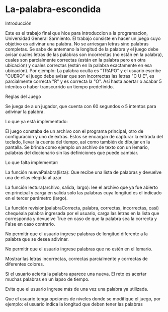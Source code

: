 # La-palabra-escondida
Introducción

Este es el trabajo final que hice para introduccion a la programacion, Universidad General Sarmiento. El trabajo consiste en hacer un juego cuyo objetivo es adivinar una palabra. No se arriesgan letras sino palabras completas. Se sabe de antemano la longitud de la palabra y el juego debe avisar cuales letras de las palabras son incorrectas (no están en la palabra), cuales son parcialmente correctas (están en la palabra pero en otra ubicación) y cuales correctas (están en la palabra exactamente en esa ubicación). Por ejemplo: La palabra oculta es "TRAPO" y el usuario escribe "CUERO" el juego debe avisar que son incorrectas las letras "C U E", es parcialmente correcta "R" y es correcta la "O". Así hasta acertar o acabar 5 intentos o haber transcurrido un tiempo predefinido.



Reglas del Juego

Se juega de a un jugador, que cuenta con 60 segundos o 5 intentos para adivinar la palabra. 



Lo que ya está implementado:

 El juego constaba de un archivo con el programa principal, otro de configuración y uno de extras. Estos se encargan de capturar la entrada del teclado, llevar la cuenta del tiempo, así como también de dibujar en la pantalla. Se brinda como ejemplo un archivo de texto con un lemario, palabras del diccionario sin las definiciones que puede cambiar.



Lo que falta implementar:

La función nuevaPalabra(lista): Que recibe una lista de palabras y devuelve una de ellas elegida al azar

La función lectura(archivo, salida, largo): lee el archivo que ya fue abierto en principal y carga en salida solo las palabras cuya longitud es el indicado en el tercer parámetro (largo).

La función revision(palabraCorrecta, palabra, correctas, incorrectas, casi) chequéala palabra ingresada por el usuario, carga las letras en la lista que corresponda y devuelve True en caso de que la palabra sea la correcta y False en caso contrario.

No permitir que el usuario ingrese palabras de longitud diferente a la palabra que se desea adivinar.

No permitir que el usuario ingrese palabras que no estén en el lemario.

Mostrar las letras incorrectas, correctas parcialmente y correctas de diferentes colores.

Si el usuario acierta la palabra aparece una nueva. El reto es acertar muchas palabras en un lapso de tiempo.

Evita que el usuario ingrese más de una vez una palabra ya utilizada.

Que el usuario tenga opciones de niveles donde se modifique el juego, por ejemplo: el usuario indica la longitud que deben tener las palabras

